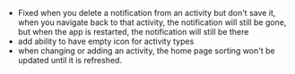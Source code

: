 - Fixed when you delete a notification from an activity but don't save it, when you navigate back to that activity, the notification will still be gone, but when the app is restarted, the notification will still be there
- add ability to have empty icon for activity types
- when changing or adding an activity, the home page sorting won't be updated until it is refreshed.
